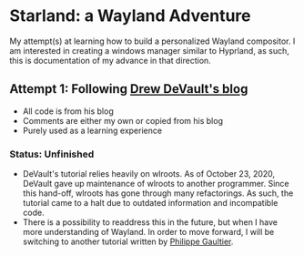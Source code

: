 # Starland: a Wayland Adventure
My attempt(s) at learning how to build a personalized Wayland compositor. I am interested in creating a windows manager similar to Hyprland, as such, this is documentation of my advance in that direction.

## Attempt 1: Following [Drew DeVault's blog]([url](https://drewdevault.com/2018/02/17/Writing-a-Wayland-compositor-1.html)) 

- All code is from his blog
- Comments are either my own or copied from his blog
- Purely used as a learning experience

### Status: Unfinished
- DeVault's tutorial relies heavily on wlroots. As of October 23, 2020, DeVault gave up maintenance of wlroots to another programmer. Since this hand-off, wlroots has gone through many refactorings. As such, the tutorial came to a halt due to outdated information and incompatible code.
- There is a possibility to readdress this in the future, but when I have more understanding of Wayland. In order to move forward, I will be switching to another tutorial written by [Philippe Gaultier](https://gaultier.github.io/blog/wayland_from_scratch.html).
